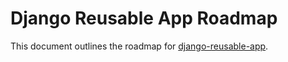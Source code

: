 # Django Reusable App Roadmap

This document outlines the roadmap for [django-reusable-app](https://github.com/AndreGuerra123/django-reusable-app).

